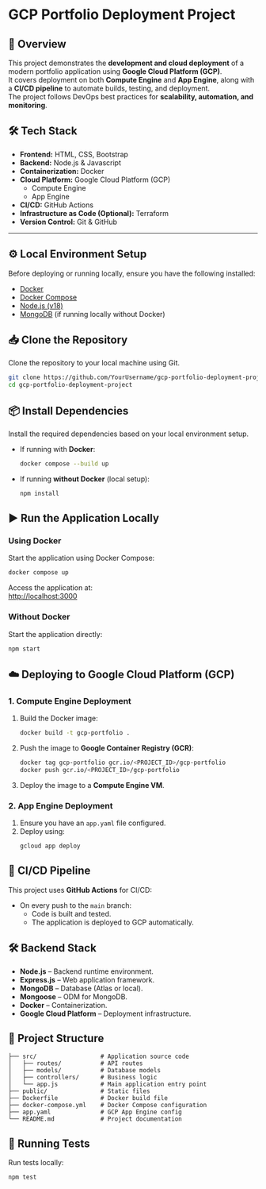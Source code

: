 # GCP Portfolio Deployment Project  

## 📌 Overview  
This project demonstrates the **development and cloud deployment** of a modern portfolio application using **Google Cloud Platform (GCP)**.  
It covers deployment on both **Compute Engine** and **App Engine**, along with a **CI/CD pipeline** to automate builds, testing, and deployment.  
The project follows DevOps best practices for **scalability, automation, and monitoring**.  

## 🛠️ Tech Stack  
- **Frontend:** HTML, CSS, Bootstrap  
- **Backend:** Node.js & Javascript  
- **Containerization:** Docker  
- **Cloud Platform:** Google Cloud Platform (GCP)  
  - Compute Engine  
  - App Engine  
- **CI/CD:** GitHub Actions  
- **Infrastructure as Code (Optional):** Terraform  
- **Version Control:** Git & GitHub  

---

## ⚙️ Local Environment Setup
Before deploying or running locally, ensure you have the following installed:

- [Docker](https://docs.docker.com/get-docker/)
- [Docker Compose](https://docs.docker.com/compose/install/)
- [Node.js (v18)](https://nodejs.org/en/download)
- [MongoDB](https://www.mongodb.com/docs/manual/installation/) (if running locally without Docker)

## 📥 Clone the Repository
Clone the repository to your local machine using Git.
```bash
git clone https://github.com/YourUsername/gcp-portfolio-deployment-project.git
cd gcp-portfolio-deployment-project
```

## 📦 Install Dependencies
Install the required dependencies based on your local environment setup.

- If running with **Docker**:
    ```bash
    docker compose --build up 
    ```

- If running **without Docker** (local setup):
    ```bash
    npm install
    ```

## ▶️ Run the Application Locally

### Using Docker
Start the application using Docker Compose:
```bash
docker compose up
```
Access the application at:  
[http://localhost:3000](http://localhost:3000)

### Without Docker
Start the application directly:
```bash
npm start
```

## ☁️ Deploying to Google Cloud Platform (GCP)

### 1. Compute Engine Deployment
1. Build the Docker image:
    ```bash
    docker build -t gcp-portfolio .
    ```
2. Push the image to **Google Container Registry (GCR)**:
    ```bash
    docker tag gcp-portfolio gcr.io/<PROJECT_ID>/gcp-portfolio
    docker push gcr.io/<PROJECT_ID>/gcp-portfolio
    ```
3. Deploy the image to a **Compute Engine VM**.

### 2. App Engine Deployment
1. Ensure you have an `app.yaml` file configured.
2. Deploy using:
    ```bash
    gcloud app deploy
    ```

## 🔄 CI/CD Pipeline
This project uses **GitHub Actions** for CI/CD:
- On every push to the `main` branch:
  - Code is built and tested.
  - The application is deployed to GCP automatically.

## 🛠️ Backend Stack
- **Node.js** – Backend runtime environment.
- **Express.js** – Web application framework.
- **MongoDB** – Database (Atlas or local).
- **Mongoose** – ODM for MongoDB.
- **Docker** – Containerization.
- **Google Cloud Platform** – Deployment infrastructure.

## 📂 Project Structure
```
├── src/                  # Application source code
│   ├── routes/           # API routes
│   ├── models/           # Database models
│   ├── controllers/      # Business logic
│   └── app.js            # Main application entry point
├── public/               # Static files
├── Dockerfile            # Docker build file
├── docker-compose.yml    # Docker Compose configuration
├── app.yaml              # GCP App Engine config
└── README.md             # Project documentation
```

## 🧪 Running Tests
Run tests locally:
```bash
npm test
```
